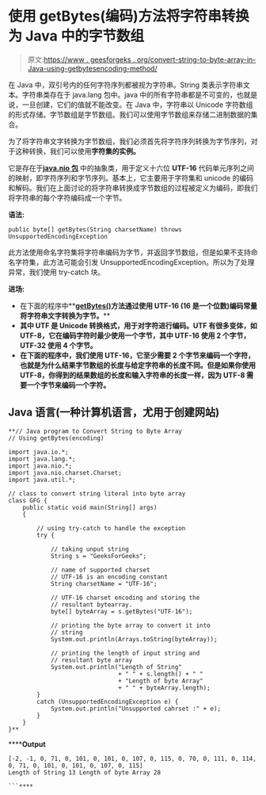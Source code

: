 # 使用 getBytes(编码)方法将字符串转换为 Java 中的字节数组

> 原文:[https://www . geesforgeks . org/convert-string-to-byte-array-in-Java-using-getbytesencoding-method/](https://www.geeksforgeeks.org/convert-string-to-byte-array-in-java-using-getbytesencoding-method/)

在 Java 中，双引号内的任何字符序列都被视为字符串。String 类表示字符串文本。字符串类存在于 java.lang 包中。java 中的所有字符串都是不可变的，也就是说，一旦创建，它们的值就不能改变。在 Java 中，字符串以 Unicode 字符数组的形式存储。字节数组是字节数组。我们可以使用字节数组来存储二进制数据的集合。

为了将字符串文字转换为字节数组，我们必须首先将字符序列转换为字节序列，对于这种转换，我们可以使用**字符集的实例。**

它是存在于[**java.nio 包**](https://www.geeksforgeeks.org/introduction-to-java-nio-with-examples/) 中的抽象类，用于定义十六位 **UTF-16** 代码单元序列之间的映射，即字符序列和字节序列。基本上，它主要用于字符集和 unicode 的编码和解码。我们在上面讨论的将字符串转换成字节数组的过程被定义为编码，即我们将字符串的每个字符编码成一个字节。

**语法:**

```
public byte[] getBytes(String charsetName) throws UnsupportedEncodingException  
```

此方法使用命名字符集将字符串编码为字节，并返回字节数组，但是如果不支持命名字符集，此方法可能会引发 UnsupportedEncodingException。所以为了处理异常，我们使用 try-catch 块。

**进场:**

*   在下面的程序中**[**getBytes()**](https://www.geeksforgeeks.org/java-lang-string-getbyte-java/)**方法通过使用 UTF-16 (16 是一个位数)编码常量将字符串文字转换为字节。****
*   ****其中 UTF 是 Unicode 转换格式，用于对字符进行编码。UTF 有很多变体，如 UTF-8，它在编码字符时最少使用一个字节，其中 UTF-16 使用 2 个字节，UTF-32 使用 4 个字节。****
*   ****在下面的程序中，我们使用 UTF-16，它至少需要 2 个字节来编码一个字符，也就是为什么结果字节数组的长度与给定字符串的长度不同。但是如果你使用 UTF-8，你得到的结果数组的长度和输入字符串的长度一样，因为 UTF-8 需要一个字节来编码一个字符。****

## ****Java 语言(一种计算机语言，尤用于创建网站)****

```
**// Java program to Convert String to Byte Array
// Using getBytes(encoding)

import java.io.*;
import java.lang.*;
import java.nio.*;
import java.nio.charset.Charset;
import java.util.*;

// class to convert string literal into byte array
class GFG {
    public static void main(String[] args)
    {

        // using try-catch to handle the exception
        try {

            // taking unput string
            String s = "GeeksForGeeks";

            // name of supported charset
            // UTF-16 is an encoding constant
            String charsetName = "UTF-16";

            // UTF-16 charset encoding and storing the
            // resultant bytearray.
            byte[] byteArray = s.getBytes("UTF-16");

            // printing the byte array to convert it into
            // string
            System.out.println(Arrays.toString(byteArray));

            // printing the length of input string and
            // resultant byte array
            System.out.println("Length of String"
                               + " " + s.length() + " "
                               + "Length of byte Array"
                               + " " + byteArray.length);
        }
        catch (UnsupportedEncodingException e) {
            System.out.println("Unsupported cahrset :" + e);
        }
    }
}**
```

******Output**

```
[-2, -1, 0, 71, 0, 101, 0, 101, 0, 107, 0, 115, 0, 70, 0, 111, 0, 114, 0, 71, 0, 101, 0, 101, 0, 107, 0, 115]
Length of String 13 Length of byte Array 28

```****